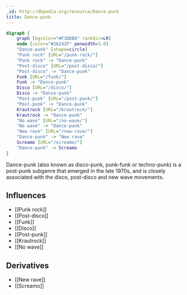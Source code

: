 ```yaml
---
_id: http://dbpedia.org/resource/Dance-punk
title: Dance-punk
---
```


```dot
digraph {
	graph [bgcolor="#F3DDB8" rankdir=LR]
	node [color="#26242F" penwidth=3.0]
	"Dance-punk" [shape=circle]
	"Punk rock" [URL="/punk-rock/"]
	"Punk rock" -> "Dance-punk"
	"Post-disco" [URL="/post-disco/"]
	"Post-disco" -> "Dance-punk"
	Funk [URL="/funk/"]
	Funk -> "Dance-punk"
	Disco [URL="/disco/"]
	Disco -> "Dance-punk"
	"Post-punk" [URL="/post-punk/"]
	"Post-punk" -> "Dance-punk"
	Krautrock [URL="/krautrock/"]
	Krautrock -> "Dance-punk"
	"No wave" [URL="/no-wave/"]
	"No wave" -> "Dance-punk"
	"New rave" [URL="/new-rave/"]
	"Dance-punk" -> "New rave"
	Screamo [URL="/screamo/"]
	"Dance-punk" -> Screamo
}
```

Dance-punk (also known as disco-punk, punk-funk or techno-punk) is a post-punk subgenre that emerged in the late 1970s, and is closely associated with the disco, post-disco and new wave movements.

## Influences
- [[Punk rock]]
- [[Post-disco]]
- [[Funk]]
- [[Disco]]
- [[Post-punk]]
- [[Krautrock]]
- [[No wave]]

## Derivatives
- [[New rave]]
- [[Screamo]]
